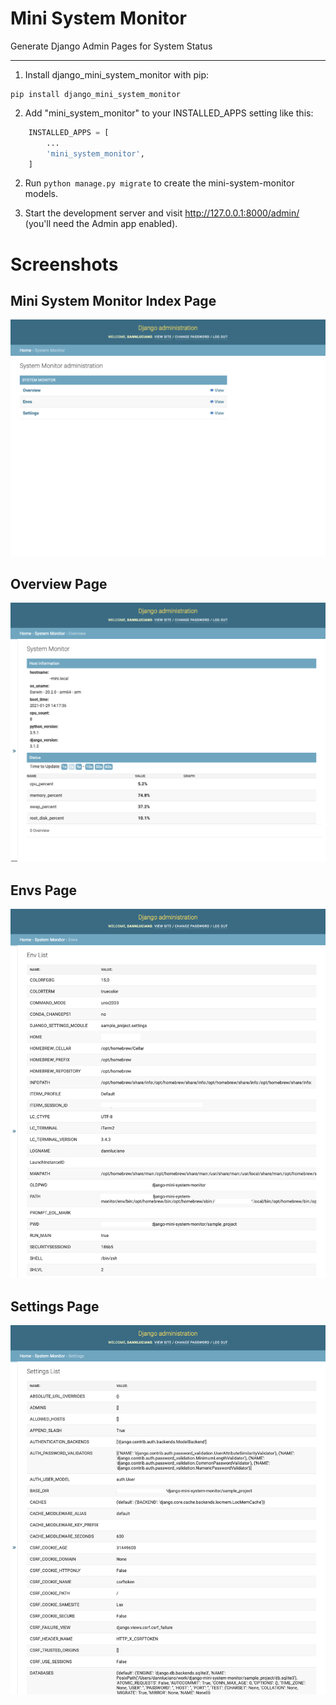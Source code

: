 # Mini System Monitor

Generate Django Admin Pages for System Status

-----------

1. Install django_mini_system_monitor with pip:

```shell
pip install django_mini_system_monitor
```

2. Add "mini_system_monitor" to your INSTALLED_APPS setting like this:

```python
    INSTALLED_APPS = [
        ...
        'mini_system_monitor',
    ]
```

2. Run ```python manage.py migrate``` to create the mini-system-monitor models.

4. Start the development server and visit http://127.0.0.1:8000/admin/ (you'll need the Admin app enabled).

# Screenshots

## Mini System Monitor Index Page
![Index Admin Mini System Monitor](doc/index.png)

## Overview Page
![Overview of Mini System Monitor](doc/overview.png)

## Envs Page
![Shell Environments Variables](doc/env.png)

## Settings Page
![Django Settings Variables](doc/settings.png)